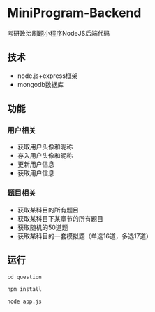 # MiniProgram-Backend
考研政治刷题小程序NodeJS后端代码

## 技术
+ node.js+express框架
+ mongodb数据库

## 功能
### 用户相关
+ 获取用户头像和昵称
+ 存入用户头像和昵称
+ 更新用户信息
+ 获取用户信息

### 题目相关
+ 获取某科目的所有题目
+ 获取某科目下某章节的所有题目
+ 获取随机的50道题
+ 获取某科目的一套模拟题（单选16道，多选17道）

## 运行
```
cd question

npm install

node app.js
```
